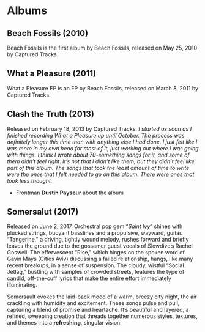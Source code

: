 # Albums

## Beach Fossils (2010)
Beach Fossils is the first album by Beach Fossils, released on May 25, 2010 by Captured Tracks.

## What a Pleasure (2011)
What a Pleasure EP is an EP by Beach Fossils, released on March 8, 2011 by Captured Tracks.

## Clash the Truth (2013)
Released on February 18, 2013 by Captured Tracks. 
*I started as soon as I finished recording What a Pleasure up until October. The process was definitely longer this time than with anything else I had done. I just felt like I was more in my own head for most of it, just working out where I was going with things. I think I wrote about 70-something songs for it, and some of them didn’t feel right. It’s not that I didn’t like them, but they didn’t feel like part of this album. The songs that took the least amount of time to write were the ones that I felt needed to go on this album. There were ones that took less thought.*
- Frontman **Dustin Payseur** about the album

## Somersalut (2017)
Released on June 2, 2017. Orchestral pop gem “*Saint Ivy*” shines with plucked strings, buoyant basslines and a propulsive, wayward, guitar. “Tangerine," a driving, tightly wound melody, rushes forward and briefly leaves the ground due to the gossamer guest vocals of Slowdive’s Rachel Goswell. The effervescent “Rise," which hinges on the spoken word of Gavin Mays (Cities Aviv) discussing a failed relationship, hangs, like many recent breakups, in a sense of suspension. The cloudy, wistful “Social Jetlag,” bustling with samples of crowded streets, features the type of candid, off-the-cuff lyrics that make the entire effort immediately illuminating.

Somersault evokes the laid-back mood of a warm, breezy city night, the air crackling with humidity and excitement. These songs pulse and pull, capturing a blend of promise and heartache. It’s beautiful and layered, a refined, sweeping creation that threads together numerous styles, textures, and themes into a **refreshing**, singular vision.



